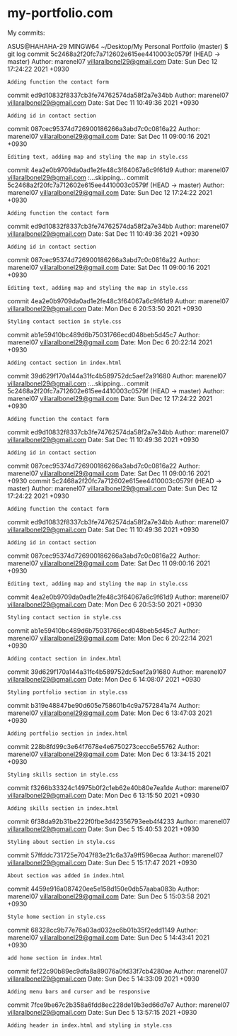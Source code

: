 # my-portfolio.com

My commits:

ASUS@HAHAHA-29 MINGW64 ~/Desktop/My Personal Portfolio (master)
$ git log
commit 5c2468a2f20fc7a712602e615ee4410003c0579f (HEAD -> master)
Author: marenel07 <villaralbonel29@gmail.com>
Date:   Sun Dec 12 17:24:22 2021 +0930

    Adding function the contact form

commit ed9d10832f8337cb3fe74762574da58f2a7e34bb
Author: marenel07 <villaralbonel29@gmail.com>
Date:   Sat Dec 11 10:49:36 2021 +0930

    Adding id in contact section

commit 087cec95374d726900186266a3abd7c0c0816a22
Author: marenel07 <villaralbonel29@gmail.com>
Date:   Sat Dec 11 09:00:16 2021 +0930

    Editing text, adding map and styling the map in style.css

commit 4ea2e0b9709da0ad1e2fe48c3f64067a6c9f61d9
Author: marenel07 <villaralbonel29@gmail.com>
:...skipping...
commit 5c2468a2f20fc7a712602e615ee4410003c0579f (HEAD -> master)
Author: marenel07 <villaralbonel29@gmail.com>
Date:   Sun Dec 12 17:24:22 2021 +0930

    Adding function the contact form

commit ed9d10832f8337cb3fe74762574da58f2a7e34bb
Author: marenel07 <villaralbonel29@gmail.com>
Date:   Sat Dec 11 10:49:36 2021 +0930

    Adding id in contact section

commit 087cec95374d726900186266a3abd7c0c0816a22
Author: marenel07 <villaralbonel29@gmail.com>
Date:   Sat Dec 11 09:00:16 2021 +0930

    Editing text, adding map and styling the map in style.css

commit 4ea2e0b9709da0ad1e2fe48c3f64067a6c9f61d9
Author: marenel07 <villaralbonel29@gmail.com>
Date:   Mon Dec 6 20:53:50 2021 +0930

    Styling contact section in style.css

commit ab1e59410bc489d6b75031766ecd048beb5d45c7
Author: marenel07 <villaralbonel29@gmail.com>
Date:   Mon Dec 6 20:22:14 2021 +0930

    Adding contact section in index.html

commit 39d629f170a144a31fc4b589752dc5aef2a91680
Author: marenel07 <villaralbonel29@gmail.com>
:...skipping...
commit 5c2468a2f20fc7a712602e615ee4410003c0579f (HEAD -> master)
Author: marenel07 <villaralbonel29@gmail.com>
Date:   Sun Dec 12 17:24:22 2021 +0930

    Adding function the contact form

commit ed9d10832f8337cb3fe74762574da58f2a7e34bb
Author: marenel07 <villaralbonel29@gmail.com>
Date:   Sat Dec 11 10:49:36 2021 +0930

    Adding id in contact section

commit 087cec95374d726900186266a3abd7c0c0816a22
Author: marenel07 <villaralbonel29@gmail.com>
Date:   Sat Dec 11 09:00:16 2021 +0930
commit 5c2468a2f20fc7a712602e615ee4410003c0579f (HEAD -> master)
Author: marenel07 <villaralbonel29@gmail.com>
Date:   Sun Dec 12 17:24:22 2021 +0930

    Adding function the contact form

commit ed9d10832f8337cb3fe74762574da58f2a7e34bb
Author: marenel07 <villaralbonel29@gmail.com>
Date:   Sat Dec 11 10:49:36 2021 +0930

    Adding id in contact section

commit 087cec95374d726900186266a3abd7c0c0816a22
Author: marenel07 <villaralbonel29@gmail.com>
Date:   Sat Dec 11 09:00:16 2021 +0930

    Editing text, adding map and styling the map in style.css

commit 4ea2e0b9709da0ad1e2fe48c3f64067a6c9f61d9
Author: marenel07 <villaralbonel29@gmail.com>
Date:   Mon Dec 6 20:53:50 2021 +0930

    Styling contact section in style.css

commit ab1e59410bc489d6b75031766ecd048beb5d45c7
Author: marenel07 <villaralbonel29@gmail.com>
Date:   Mon Dec 6 20:22:14 2021 +0930

    Adding contact section in index.html

commit 39d629f170a144a31fc4b589752dc5aef2a91680
Author: marenel07 <villaralbonel29@gmail.com>
Date:   Mon Dec 6 14:08:07 2021 +0930

    Styling portfolio section in style.css

commit b319e48847be90d605e758601b4c9a7572841a74
Author: marenel07 <villaralbonel29@gmail.com>
Date:   Mon Dec 6 13:47:03 2021 +0930

    Adding portfolio section in index.html

commit 228b8fd99c3e64f7678e4e6750273cecc6e55762
Author: marenel07 <villaralbonel29@gmail.com>
Date:   Mon Dec 6 13:34:15 2021 +0930

    Styling skills section in style.css

commit f3266b33324c14975b0f2c1eb62e40b80e7ea1de
Author: marenel07 <villaralbonel29@gmail.com>
Date:   Mon Dec 6 13:15:50 2021 +0930

    Adding skills section in index.html

commit 6f38da92b31be222f0fbe3d42356793eeb4f4233
Author: marenel07 <villaralbonel29@gmail.com>
Date:   Sun Dec 5 15:40:53 2021 +0930

    Styling about section in style.css

commit 57ffddc731725e7047f83e21c6a37a9ff596ecaa
Author: marenel07 <villaralbonel29@gmail.com>
Date:   Sun Dec 5 15:17:47 2021 +0930

    About section was added in index.html

commit 4459e916a087420ee5e158d150e0db57aaba083b
Author: marenel07 <villaralbonel29@gmail.com>
Date:   Sun Dec 5 15:03:58 2021 +0930

    Style home section in style.css

commit 68328cc9b77e76a03ad032ac6b01b35f2edd1149
Author: marenel07 <villaralbonel29@gmail.com>
Date:   Sun Dec 5 14:43:41 2021 +0930

    add home section in index.html

commit fef22c90b89ec9dfa8a89076a0fd33f7cb4280ae
Author: marenel07 <villaralbonel29@gmail.com>
Date:   Sun Dec 5 14:33:09 2021 +0930

    Adding menu bars and cursor and be responsive

commit 7fce9be67c2b358a6fdd8ec228de19b3ed66d7e7
Author: marenel07 <villaralbonel29@gmail.com>
Date:   Sun Dec 5 13:57:15 2021 +0930

    Adding header in index.html and styling in style.css
